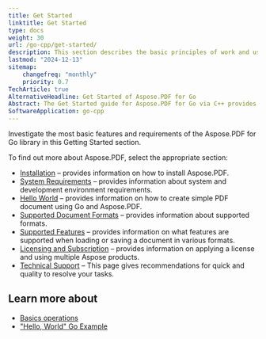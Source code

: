 ```yaml
---
title: Get Started
linktitle: Get Started
type: docs
weight: 30
url: /go-cpp/get-started/
description: This section describes the basic principles of work and using Aspose.PDF for Go.
lastmod: "2024-12-13"
sitemap:
    changefreq: "monthly"
    priority: 0.7
TechArticle: true
AlternativeHeadline: Get Started of Aspose.PDF for Go
Abstract: The Get Started guide for Aspose.PDF for Go via C++ provides an introduction to working with the library, covering the basic steps to create and manipulate PDF documents. It includes a 'Hello World' example demonstrating how to generate a simple PDF file with text content, helping developers quickly understand the API's core functionality.  
SoftwareApplication: go-cpp      
---
```


Investigate the most basic features and requirements of the Aspose.PDF for Go library in this Getting Started section.

To find out more about Aspose.PDF, select the appropriate section:

- [Installation](/pdf/go-cpp/installation/) – provides information on how to install Aspose.PDF.
- [System Requirements](/pdf/go-cpp/system-requirements/) – provides information about system and development environment requirements.
- [Hello World](/pdf/go-cpp/hello-world-example/) – provides information on how to create simple PDF document using Go and Aspose.PDF.
- [Supported Document Formats](/pdf/go-cpp/supported-file-formats/) – provides information about supported formats.
- [Supported Features](/pdf/go-cpp/key-features/) – provides information on what features are supported when loading or saving a document in various formats.
- [Licensing and Subscription](/pdf/go-cpp/licensing/) – provides information on applying a license and using multiple Aspose products.
- [Technical Support](/pdf/go-cpp/technical-support/) – This page gives recommendations for quick and quality to resolve your tasks.

## Learn more about

- [Basics operations](/pdf/go-cpp/basic-operations/)
- ["Hello, World" Go Example](/pdf/go-cpp/hello-world-example/)

